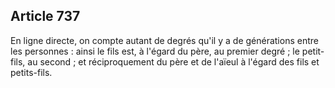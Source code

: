 Article 737
----
En ligne directe, on compte autant de degrés qu'il y a de générations entre les
personnes : ainsi le fils est, à l'égard du père, au premier degré ; le petit-
fils, au second ; et réciproquement du père et de l'aïeul à l'égard des fils et
petits-fils.
